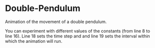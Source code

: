 # Double-Pendulum
Animation of the movement of a double pendulum.

You can experiment with different values of the constants (from line 8 to line 16). Line 18 sets the time step and and line 19 sets the interval within which the animation will run.
